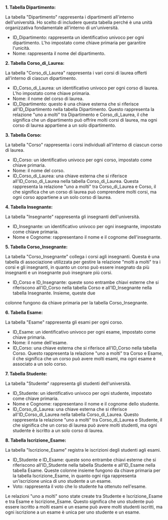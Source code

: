 **1. Tabella Dipartimento:**

La tabella "Dipartimento" rappresenta i dipartimenti all'interno dell'università. Ho scelto di includere questa tabella perché è una unità organizzativa fondamentale all'interno di un'università.

- ID_Dipartimento: rappresenta un identificativo univoco per ogni dipartimento. L'ho impostato come chiave primaria per garantire l'unicità.
- Nome: rappresenta il nome del dipartimento.

**2. Tabella Corso_di_Laurea:**

La tabella "Corso_di_Laurea" rappresenta i vari corsi di laurea offerti all'interno di ciascun dipartimento.

- ID_Corso_di_Laurea: un identificativo univoco per ogni corso di laurea. L'ho impostato come chiave primaria.
- Nome: il nome del corso di laurea.
- ID_Dipartimento: questo è una chiave esterna che si riferisce all'ID_Dipartimento nella tabella Dipartimento. Questo rappresenta la relazione "uno a molti" tra Dipartimento e Corso_di_Laurea, il che significa che un dipartimento può offrire molti corsi di laurea, ma ogni corso di laurea appartiene a un solo dipartimento.

**3. Tabella Corso:**

La tabella "Corso" rappresenta i corsi individuali all'interno di ciascun corso di laurea.

- ID_Corso: un identificativo univoco per ogni corso, impostato come chiave primaria.
- Nome: il nome del corso.
- ID_Corso_di_Laurea: una chiave esterna che si riferisce all'ID_Corso_di_Laurea nella tabella Corso_di_Laurea. Questa rappresenta la relazione "uno a molti" tra Corso_di_Laurea e Corso, il che significa che un corso di laurea può comprendere molti corsi, ma ogni corso appartiene a un solo corso di laurea.

**4. Tabella Insegnante:**

La tabella "Insegnante" rappresenta gli insegnanti dell'università.

- ID_Insegnante: un identificativo univoco per ogni insegnante, impostato come chiave primaria.
- Nome e Cognome: rappresentano il nome e il cognome dell'insegnante.

**5. Tabella Corso_Insegnante:**

La tabella "Corso_Insegnante" collega i corsi agli insegnanti. Questa è una tabella di associazione utilizzata per gestire la relazione "molti a molti" tra i corsi e gli insegnanti, in quanto un corso può essere insegnato da più insegnanti e un insegnante può insegnare più corsi.

- ID_Corso e ID_Insegnante: queste sono entrambe chiavi esterne che si riferiscono all'ID_Corso nella tabella Corso e all'ID_Insegnante nella tabella Insegnante. Insieme, queste due

colonne fungono da chiave primaria per la tabella Corso_Insegnante.

**6. Tabella Esame:**

La tabella "Esame" rappresenta gli esami per ogni corso.

- ID_Esame: un identificativo univoco per ogni esame, impostato come chiave primaria.
- Nome: il nome dell'esame.
- ID_Corso: una chiave esterna che si riferisce all'ID_Corso nella tabella Corso. Questo rappresenta la relazione "uno a molti" tra Corso e Esame, il che significa che un corso può avere molti esami, ma ogni esame è associato a un solo corso.

**7. Tabella Studente:**

La tabella "Studente" rappresenta gli studenti dell'università.

- ID_Studente: un identificativo univoco per ogni studente, impostato come chiave primaria.
- Nome e Cognome: rappresentano il nome e il cognome dello studente.
- ID_Corso_di_Laurea: una chiave esterna che si riferisce all'ID_Corso_di_Laurea nella tabella Corso_di_Laurea. Questo rappresenta la relazione "uno a molti" tra Corso_di_Laurea e Studente, il che significa che un corso di laurea può avere molti studenti, ma ogni studente è iscritto a un solo corso di laurea.

**8. Tabella Iscrizione_Esame:**

La tabella "Iscrizione_Esame" registra le iscrizioni degli studenti agli esami.

- ID_Studente e ID_Esame: queste sono entrambe chiavi esterne che si riferiscono all'ID_Studente nella tabella Studente e all'ID_Esame nella tabella Esame. Queste colonne insieme fungono da chiave primaria per la tabella Iscrizione_Esame, in quanto ogni riga rappresenta un'iscrizione unica di uno studente a un esame.
- Voto: rappresenta il voto che lo studente ha ottenuto nell'esame.

Le relazioni "uno a molti" sono state create tra Studente e Iscrizione_Esame e tra Esame e Iscrizione_Esame. Questo significa che uno studente può essere iscritto a molti esami e un esame può avere molti studenti iscritti, ma ogni iscrizione a un esame è unica per uno studente e un esame.
